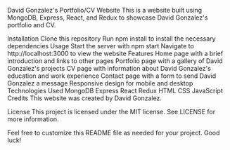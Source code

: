 David Gonzalez's Portfolio/CV Website
This is a website built using MongoDB, Express, React, and Redux to showcase David Gonzalez's portfolio and CV.

Installation
Clone this repository
Run npm install to install the necessary dependencies
Usage
Start the server with npm start
Navigate to http://localhost:3000 to view the website
Features
Home page with a brief introduction and links to other pages
Portfolio page with a gallery of David Gonzalez's projects
CV page with information about David Gonzalez's education and work experience
Contact page with a form to send David Gonzalez a message
Responsive design for mobile and desktop
Technologies Used
MongoDB
Express
React
Redux
HTML
CSS
JavaScript
Credits
This website was created by David Gonzalez.

License
This project is licensed under the MIT license. See LICENSE for more information.

Feel free to customize this README file as needed for your project. Good luck!
